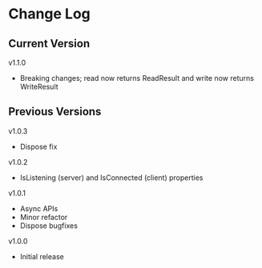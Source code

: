 # Change Log

## Current Version
 
v1.1.0

- Breaking changes; read now returns ReadResult and write now returns WriteResult

## Previous Versions

v1.0.3

- Dispose fix

v1.0.2

- IsListening (server) and IsConnected (client) properties

v1.0.1

- Async APIs
- Minor refactor
- Dispose bugfixes

v1.0.0

- Initial release